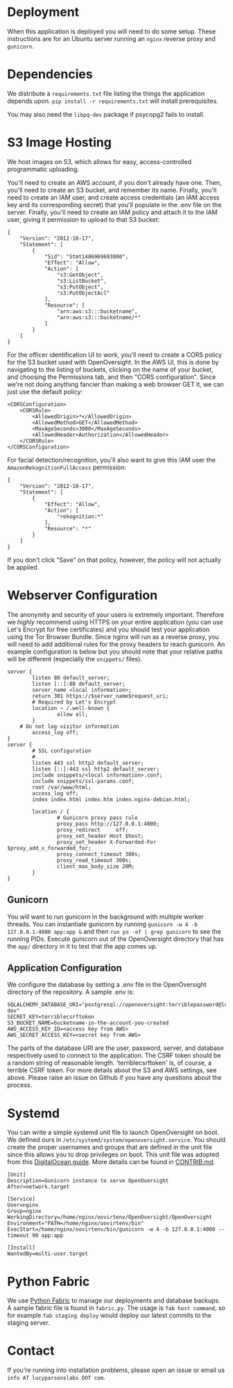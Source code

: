 # Deployment

When this application is deployed you will need to do some setup. These instructions are for an Ubuntu server running an `nginx` reverse proxy  and `gunicorn`.

# Dependencies

We distribute a `requirements.txt` file listing the things the application depends upon. `pip install -r requirements.txt` will install prerequisites.

You may also need the `libpq-dev` package if psycopg2 fails to install.

# S3 Image Hosting

We host images on S3, which allows for easy, access-controlled programmatic uploading.

You'll need to create an AWS account, if you don't already have one. Then, you'll need to create an S3 bucket, and remember its name. Finally, you'll need to create an IAM user, and create access credentials (an IAM access key and its corresponding secret) that you'll populate in the .env file on the server. Finally, you'll need to create an IAM policy and attach it to the IAM user, giving it permission to upload to that S3 bucket:
```
{
    "Version": "2012-10-17",
    "Statement": [
        {
            "Sid": "Stmt1486969693000",
            "Effect": "Allow",
            "Action": [
                "s3:GetObject",
                "s3:ListBucket",
                "s3:PutObject",
                "s3:PutObjectAcl"
            ],
            "Resource": [
                "arn:aws:s3:::bucketname",
                "arn:aws:s3:::bucketname/*"
            ]
        }
    ]
}
```

For the officer identification UI to work, you'll need to create a CORS policy for the S3 bucket used with OpenOversight. In the AWS UI, this is done by navigating to the listing of buckets, clicking on the name of your bucket, and choosing the Permissions tab, and then "CORS configuration". Since we're not doing anything fancier than making a web browser GET it, we can just use the default policy:

```
<CORSConfiguration>
	<CORSRule>
		<AllowedOrigin>*</AllowedOrigin>
		<AllowedMethod>GET</AllowedMethod>
		<MaxAgeSeconds>3000</MaxAgeSeconds>
		<AllowedHeader>Authorization</AllowedHeader>
	</CORSRule>
</CORSConfiguration>
```

 For facial detection/recognition, you'll also want to give this IAM user the `AmazonRekognitionFullAccess` permission:

```
{
    "Version": "2012-10-17",
    "Statement": [
        {
            "Effect": "Allow",
            "Action": [
                "rekognition:*"
            ],
            "Resource": "*"
        }
    ]
}
```

If you don't click "Save" on that policy, however, the policy will not actually be applied.

# Webserver Configuration

The anonymity and security of your users is extremely important. Therefore we *highly* recommend using HTTPS on your entire application (you can use Let's Encrypt for free certificates) and you should test your application using the Tor Browser Bundle. Since nginx will run as a reverse proxy, you will need to add additional rules for the proxy headers to reach gunicorn. An example configuration is below but you should note that your relative paths will be different (especially the `snippets/` files).
```
server {
        listen 80 default_server;
        listen [::]:80 default_server;
        server_name <local information>;
        return 301 https://$server_name$request_uri;
        # Required by Let's Encrypt
        location ~ /.well-known {
                allow all;
        }
	# Do not log visitor information
        access_log off;
}
server {
        # SSL configuration
        #
        listen 443 ssl http2 default_server;
        listen [::]:443 ssl http2 default_server;
        include snippets/<local information>.conf;
        include snippets/ssl-params.conf;
        root /var/www/html;
        access_log off;
        index index.html index.htm index.nginx-debian.html;

        location / {
                # Gunicorn proxy pass rule
                proxy_pass http://127.0.0.1:4000;
                proxy_redirect     off;
                proxy_set_header Host $host;
                proxy_set_header X-Forwarded-For $proxy_add_x_forwarded_for;                
                proxy_connect_timeout 300s;
                proxy_read_timeout 300s;
                client_max_body_size 20M;
        }
}
```
##  Gunicorn

You will want to run gunicorn in the background with multiple worker threads. You can instantiate gunicorn by running `gunicorn -w 4 -b 127.0.0.1:4000 app:app &` and then `run ps -ef | grep gunicorn` to see the running PIDs. Execute gunicorn out of the OpenOversight directory that has the `app/` directory in it to test that the app comes up.

##  Application Configuration

We configure the database by setting a .env file in the OpenOversight directory of the repository. A sample .env is:
```
SQLALCHEMY_DATABASE_URI="postgresql://openoversight:terriblepassword@localhost/openoversight-dev"
SECRET_KEY=terriblecsrftoken
S3_BUCKET_NAME=bucketname-in-the-account-you-created
AWS_ACCESS_KEY_ID=<access key from AWS>
AWS_SECRET_ACCESS_KEY=<secret key from AWS>
```
The parts of the database URI are the user, password, server, and database respectively used to connect to the application.
The CSRF token should be a random string of reasonable length. 'terriblecsrftoken' is, of course, a terrible CSRF token.
For more details about the S3 and AWS settings, see above. Please raise an issue on Github if you have any questions about the process.

# Systemd

You can write a simple systemd unit file to launch OpenOversight on boot. We defined ours in `/etc/systemd/system/openoversight.service`. You should create the proper usernames and groups that are defined in the unit file since this allows you to drop privileges on boot. This unit file was adopted from this [DigitalOcean guide](https://www.digitalocean.com/community/tutorials/how-to-serve-flask-applications-with-gunicorn-and-nginx-on-centos-7). More details can be found in [CONTRIB.md](/CONTRIB.md).

```
[Unit]
Description=Gunicorn instance to serve OpenOversight
After=network.target

[Service]
User=nginx
Group=nginx
WorkingDirectory=/home/nginx/oovirtenv/OpenOversight/OpenOversight
Environment="PATH=/home/nginx/oovirtenv/bin"
ExecStart=/home/nginx/oovirtenv/bin/gunicorn -w 4 -b 127.0.0.1:4000 --timeout 90 app:app

[Install]
WantedBy=multi-user.target
```
# Python Fabric

We use [Python Fabric](http://www.fabfile.org/) to manage our deployments and database backups. A sample fabric file is found in `fabric.py`. The usage is `fab host command`, so for example `fab staging deploy` would deploy our latest commits to the staging server.

# Contact

If you're running into installation problems, please open an issue or email us `info AT lucyparsonslabs DOT com`.
